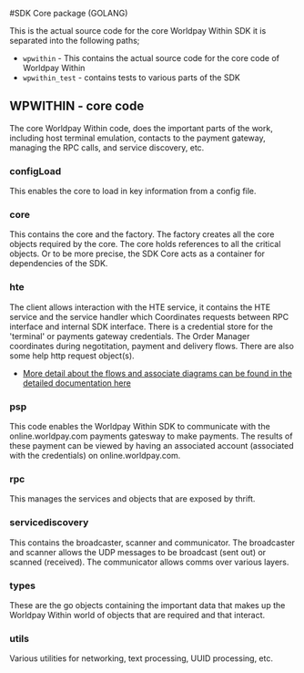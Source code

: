 #SDK Core package (GOLANG)

This is the actual source code for the core Worldpay Within SDK it is separated into the following paths;

* `wpwithin` - This contains the actual source code for the core code of Worldpay Within
* `wpwithin_test` - contains tests to various parts of the SDK

## WPWITHIN - core code

The core Worldpay Within code, does the important parts of the work, including host terminal emulation, contacts to the payment gateway, managing the RPC calls, and service discovery, etc.

### configLoad

This enables the core to load in key information from a config file.

### core

This contains the core and the factory. The factory creates all the core objects required by the core. The core holds references to all the critical objects. Or to be more precise, the SDK Core acts as a container for dependencies of the SDK.

### hte

The client allows interaction with the HTE service, it contains the HTE service and the service handler which Coordinates requests between RPC interface and internal SDK interface. There is a credential store for the 'terminal' or payments gateway credentials. The Order Manager coordinates during negotitation, payment and delivery flows. There are also some help http request object(s). 

* [More detail about the flows and associate diagrams can be found in the detailed documentation here](https://wptechinnovation.github.io/architecture.html)

### psp

This code enables the Worldpay Within SDK to communicate with the online.worldpay.com payments gatesway to make payments. The results of these payment can be viewed by having an associated account (associated with the credentials) on online.worldpay.com.

### rpc

This manages the services and objects that are exposed by thrift.

### servicediscovery

This contains the broadcaster, scanner and communicator. The broadcaster and scanner allows the UDP messages to be broadcast (sent out) or scanned (received). The communicator allows comms over various layers.

### types

These are the go objects containing the important data that makes up the Worldpay Within world of objects that are required and that interact.

### utils

Various utilities for networking, text processing, UUID processing, etc.
